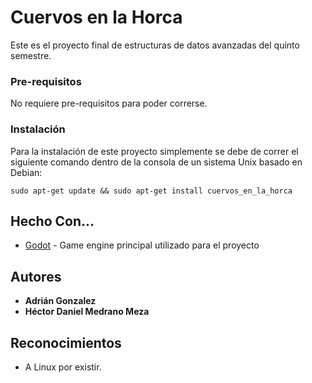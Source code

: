 # Cuervos en la Horca

Este es el proyecto final de estructuras de datos avanzadas del quinto semestre.

### Pre-requisitos

No requiere pre-requisitos para poder correrse.

### Instalación

Para la instalación de este proyecto simplemente se debe de correr el siguiente comando dentro de la consola de un sistema Unix basado en Debian:

```
sudo apt-get update && sudo apt-get install cuervos_en_la_horca
```

## Hecho Con...

* [Godot](http://www.godot.com) - Game engine principal utilizado para el proyecto

## Autores

* **Adrián Gonzalez**
* **Héctor Daniel Medrano Meza**

## Reconocimientos

* A Linux por existir.


